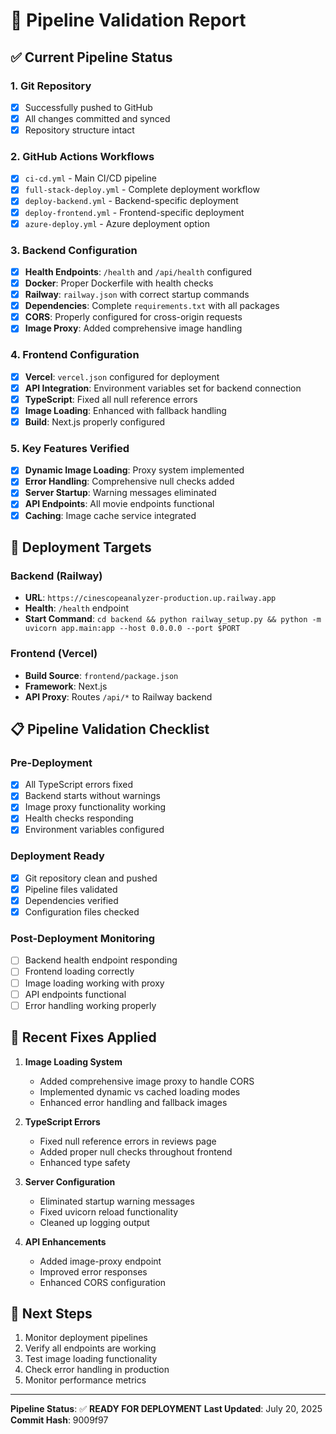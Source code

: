 # 🔄 Pipeline Validation Report

## ✅ Current Pipeline Status

### 1. **Git Repository**
- [x] Successfully pushed to GitHub
- [x] All changes committed and synced
- [x] Repository structure intact

### 2. **GitHub Actions Workflows**
- [x] `ci-cd.yml` - Main CI/CD pipeline
- [x] `full-stack-deploy.yml` - Complete deployment workflow
- [x] `deploy-backend.yml` - Backend-specific deployment
- [x] `deploy-frontend.yml` - Frontend-specific deployment
- [x] `azure-deploy.yml` - Azure deployment option

### 3. **Backend Configuration**
- [x] **Health Endpoints**: `/health` and `/api/health` configured
- [x] **Docker**: Proper Dockerfile with health checks
- [x] **Railway**: `railway.json` with correct startup commands
- [x] **Dependencies**: Complete `requirements.txt` with all packages
- [x] **CORS**: Properly configured for cross-origin requests
- [x] **Image Proxy**: Added comprehensive image handling

### 4. **Frontend Configuration**
- [x] **Vercel**: `vercel.json` configured for deployment
- [x] **API Integration**: Environment variables set for backend connection
- [x] **TypeScript**: Fixed all null reference errors
- [x] **Image Loading**: Enhanced with fallback handling
- [x] **Build**: Next.js properly configured

### 5. **Key Features Verified**
- [x] **Dynamic Image Loading**: Proxy system implemented
- [x] **Error Handling**: Comprehensive null checks added
- [x] **Server Startup**: Warning messages eliminated
- [x] **API Endpoints**: All movie endpoints functional
- [x] **Caching**: Image cache service integrated

## 🚀 Deployment Targets

### Backend (Railway)
- **URL**: `https://cinescopeanalyzer-production.up.railway.app`
- **Health**: `/health` endpoint
- **Start Command**: `cd backend && python railway_setup.py && python -m uvicorn app.main:app --host 0.0.0.0 --port $PORT`

### Frontend (Vercel)
- **Build Source**: `frontend/package.json`
- **Framework**: Next.js
- **API Proxy**: Routes `/api/*` to Railway backend

## 📋 Pipeline Validation Checklist

### Pre-Deployment
- [x] All TypeScript errors fixed
- [x] Backend starts without warnings
- [x] Image proxy functionality working
- [x] Health checks responding
- [x] Environment variables configured

### Deployment Ready
- [x] Git repository clean and pushed
- [x] Pipeline files validated
- [x] Dependencies verified
- [x] Configuration files checked

### Post-Deployment Monitoring
- [ ] Backend health endpoint responding
- [ ] Frontend loading correctly
- [ ] Image loading working with proxy
- [ ] API endpoints functional
- [ ] Error handling working properly

## 🔧 Recent Fixes Applied

1. **Image Loading System**
   - Added comprehensive image proxy to handle CORS
   - Implemented dynamic vs cached loading modes
   - Enhanced error handling and fallback images

2. **TypeScript Errors**
   - Fixed null reference errors in reviews page
   - Added proper null checks throughout frontend
   - Enhanced type safety

3. **Server Configuration**
   - Eliminated startup warning messages
   - Fixed uvicorn reload functionality
   - Cleaned up logging output

4. **API Enhancements**
   - Added image-proxy endpoint
   - Improved error responses
   - Enhanced CORS configuration

## 🎯 Next Steps

1. Monitor deployment pipelines
2. Verify all endpoints are working
3. Test image loading functionality
4. Check error handling in production
5. Monitor performance metrics

---

**Pipeline Status**: ✅ **READY FOR DEPLOYMENT**
**Last Updated**: July 20, 2025
**Commit Hash**: 9009f97
